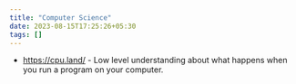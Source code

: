 ```yaml
---
title: "Computer Science"
date: 2023-08-15T17:25:26+05:30
tags: []
---
```


- https://cpu.land/ - Low level understanding about what happens when you run a program on your computer.
